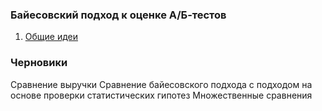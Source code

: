### Байесовский подход к оценке А/Б-тестов

1. [Общие идеи](https://nbviewer.org/github/noooway/Bayesian_ab_testing/blob/main/1-%D0%9E%D0%B1%D1%89%D0%B8%D0%B5%20%D0%B8%D0%B4%D0%B5%D0%B8.ipynb)

### Черновики

Сравнение выручки
Сравнение байесовского подхода с подходом на основе проверки статистических гипотез
Множественные сравнения